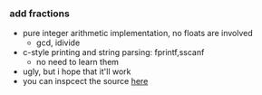 ### add fractions
- pure integer arithmetic implementation, no floats are involved
  - gcd, idivide
- c-style printing and string parsing: fprintf,sscanf
  - no need to learn them
- ugly, but i hope that it'll work
- you can inspcect the source [here](addfractions.m)


